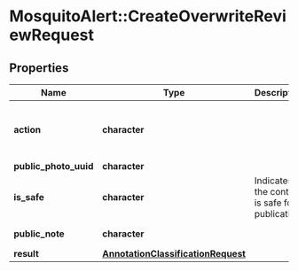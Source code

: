 # MosquitoAlert::CreateOverwriteReviewRequest


## Properties
Name | Type | Description | Notes
------------ | ------------- | ------------- | -------------
**action** | **character** |  | [optional] [default to &quot;overwrite&quot;] [Enum: [overwrite]] 
**public_photo_uuid** | **character** |  | 
**is_safe** | **character** | Indicates if the content is safe for publication. | 
**public_note** | **character** |  | [Min. length: 1] 
**result** | [**AnnotationClassificationRequest**](AnnotationClassificationRequest.md) |  | 


